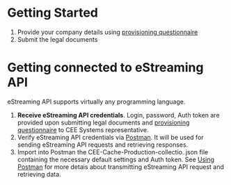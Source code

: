 # Getting Started

1. Provide your company details using [provisioning questionnaire](http://www.cee-systems.com/estreamingapi-credentials-request)
2. Submit the legal documents 

# Getting connected to eStreaming API

eStreaming API supports virtually any programming language.

1. **Receive eStreaming API credentials**. Login, password, Auth token are provided upon submitting legal documents and [provisioning questionnaire](http://www.cee-systems.com/estreamingapi-credentials-request) to CEE Systems representative.
2. Verify eStreaming API credentials via [Postman](http://getpostman.com). It will be used for sending eStreaming API requests and retrieving responses.
3. Import into Postman the CEE-Cache-Production-collectio. json file containing the necessary default settings and Auth token. See [Using Postman](/getting-started/using-postman.md) for more detais about transmitting eStreaming API request and retrieving data.



